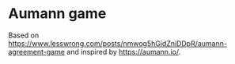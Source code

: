# Aumann game

Based on https://www.lesswrong.com/posts/nmwog5hGidZniDDpR/aumann-agreement-game and inspired by https://aumann.io/.
